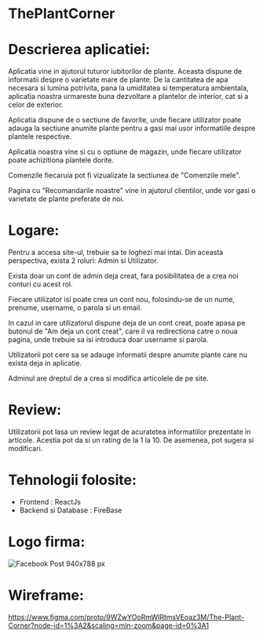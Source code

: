 # ThePlantCorner

# Descrierea aplicatiei:

Aplicatia vine in ajutorul tuturor iubitorilor de plante. Aceasta dispune de informatii despre o varietate mare de plante. De la cantitatea de apa necesara si lumina potrivita, pana la umiditatea si temperatura ambientala, aplicatia noastra urmareste buna dezvoltare a plantelor de interior, cat si a celor de exterior.

Aplicatia dispune de o sectiune de favorite, unde fiecare utilizator poate adauga la sectiune anumite plante pentru a gasi mai usor informatiile despre plantele respective.

Aplicatia noastra vine si cu o optiune de magazin, unde fiecare utilizator poate achizitiona plantele dorite.

Comenzile fiecaruia pot fi vizualizate la sectiunea de "Comenzile mele".

Pagina cu "Recomandarile noastre" vine in ajutorul clientilor, unde vor gasi o varietate de plante preferate de noi.

# Logare:

Pentru a accesa site-ul, trebuie sa te loghezi mai intai. Din aceasta perspectiva, exista 2 roluri: Admin si Utilizator.

Exista doar un cont de admin deja creat, fara posibilitatea de a crea noi conturi cu acest rol.

Fiecare utilizator isi poate crea un cont nou, folosindu-se de un nume, prenume, username, o parola si un email. 

In cazul in care utilizatorul dispune deja de un cont creat, poate apasa pe butonul de "Am deja un cont creat", care il va redirectiona catre o noua pagina, unde trebuie sa isi introduca doar username si parola.

Utilizatorii pot cere sa se adauge informatii despre anumite plante care nu exista deja in aplicatie.

Adminul are dreptul de a crea si modifica articolele de pe site. 

# Review:

Utilizatorii pot lasa un review legat de acuratetea informatiilor prezentate in articole. Acestia pot da si un rating de la 1 la 10. De asemenea, pot sugera si modificari.

# Tehnologii folosite:

- Frontend : ReactJs
- Backend si Database : FireBase

# Logo firma:

![Facebook Post 940x788 px](https://user-images.githubusercontent.com/81576888/158579776-94a63c49-33df-4c7c-ab8c-cf121295653f.png)

# Wireframe:

https://www.figma.com/proto/9WZwYOoRmWlRtmsVEoaz3M/The-Plant-Corner?node-id=1%3A2&scaling=min-zoom&page-id=0%3A1

